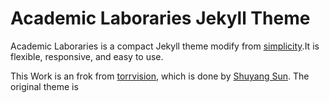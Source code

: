 # Academic Laboraries Jekyll Theme

Academic Laboraries is a compact Jekyll theme modify from [simplicity](https://github.com/Phlow/simplicity).It is flexible, responsive, and easy to use.

This Work is an frok from [torrvision](https://github.com/torrvision/torrvision.github.io), which is done by [Shuyang Sun](https://kevin-ssy.github.io/). The original theme is 